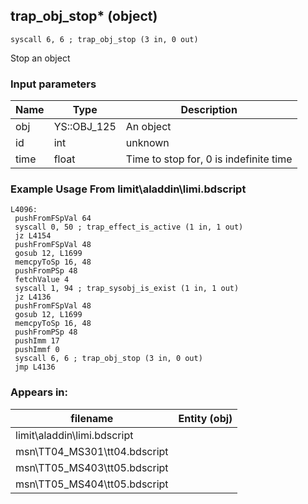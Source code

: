 ## trap_obj_stop* (object)

`syscall 6, 6 ; trap_obj_stop (3 in, 0 out)`

Stop an object

### Input parameters
| Name | Type | Description
|------|------|------------
| obj   | YS::OBJ_125   | An object
| id   | int   | unknown
| time   | float   | Time to stop for, 0 is indefinite time


### Example Usage From limit\aladdin\limi.bdscript
```plaintext
L4096:
 pushFromFSpVal 64
 syscall 0, 50 ; trap_effect_is_active (1 in, 1 out)
 jz L4154
 pushFromFSpVal 48
 gosub 12, L1699
 memcpyToSp 16, 48
 pushFromPSp 48
 fetchValue 4
 syscall 1, 94 ; trap_sysobj_is_exist (1 in, 1 out)
 jz L4136
 pushFromFSpVal 48
 gosub 12, L1699
 memcpyToSp 16, 48
 pushFromPSp 48
 pushImm 17
 pushImmf 0
 syscall 6, 6 ; trap_obj_stop (3 in, 0 out)
 jmp L4136
```


### Appears in:
| filename | Entity (obj)
|----------|-------------
| limit\aladdin\limi.bdscript       |           
| msn\TT04_MS301\tt04.bdscript       |           
| msn\TT05_MS403\tt05.bdscript       |           
| msn\TT05_MS404\tt05.bdscript       |           



